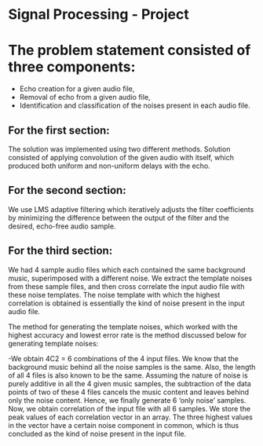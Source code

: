 # Signal Processing - Project

# The problem statement consisted of three components:

- Echo creation for a given audio file,
- Removal of echo from a given audio file, 
- Identification and classification of the noises present in each audio file.


## For the first section: 
The solution was implemented using two different methods. Solution consisted of applying convolution of the given audio with itself, which produced both uniform and non-uniform delays with the echo.


## For the second section: 
We use LMS adaptive filtering which iteratively adjusts the filter coefficients by minimizing the difference between the output of the filter and the desired, echo-free audio sample.


## For the third section: 
We had 4 sample audio files which each contained the same background music, superimposed with a different noise. We extract the template noises from these sample files, and then cross correlate the input audio file with these noise templates. The noise template with which the highest correlation is obtained is essentially the kind of noise present in the input audio file.


The method for generating the template noises, which worked with the highest accuracy and lowest error rate is the method discussed below for generating template noises: 

-We obtain 4C2 = 6 combinations of the 4 input files. We know that the background music behind all the noise samples is the same. Also, the length of all 4 files is also known to be the same. Assuming the nature of noise is purely additive in all the 4 given music samples, the subtraction of the data points of two of these 4 files cancels the music content and leaves behind only the noise content. Hence, we finally generate 6 ‘only noise’ samples. Now, we obtain correlation of the input file with all 6 samples. We store the peak values of each correlation vector in an array. The three highest values in the vector have a certain noise component in common, which is thus concluded as the kind of noise present in the input file.
